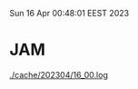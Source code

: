 Sun 16 Apr 00:48:01 EEST 2023
# JAM
<a href='./cache/202304/16_00.log'>./cache/202304/16_00.log</a>
